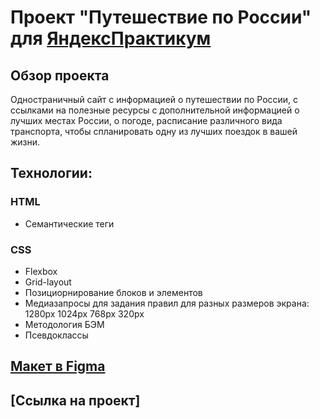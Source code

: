  # Проект "Путешествие по России" для [ЯндексПрактикум](https://practicum.yandex.ru) 

## Обзор проекта
Одностраничный сайт с информацией о путешествии по России, с ссылками на полезные ресурсы с дополнительной информацией о лучших местах России, о погоде, расписание различного вида транспорта, чтобы спланировать одну из лучших поездок в вашей жизни.

## Технологии:
### HTML
* Семантические теги

### CSS
* Flexbox
* Grid-layout
* Позициорнирование блоков и элементов
* Медиазапросы для задания правил для разных размеров экрана: 1280рх 1024рх 768рх 320рх
* Методология БЭМ
* Псевдоклассы

## [Макет в Figma](https://www.figma.com/file/5S2WSbEFL6awjVWJ0NWL8Q/Sprint-3_-Russia-_-desktop-%2B-mobile?node-id=28503%3A0)

## [Ссылка на проект]
